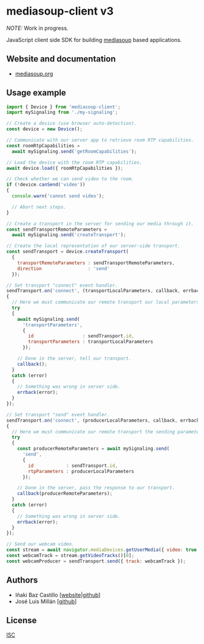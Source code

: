# mediasoup-client v3

*NOTE:* Work in progress.

<!--
[![][npm-shield-mediasoup-client]][npm-mediasoup-client]
-->

JavaScript client side SDK for building [mediasoup](https://mediasoup.org) based applications.


## Website and documentation

* [mediasoup.org][mediasoup-website]


## Usage example

```js
import { Device } from 'mediasoup-client';
import mySignaling from './my-signaling';

// Create a device (use browser auto-detection).
const device = new Device();

// Communicate with our server app to retrieve room RTP capabilities.
const roomRtpCapabilities = 
  await mySignaling.send('getRoomCapabilities');

// Load the device with the room RTP capabilities.
await device.load({ roomRtpCapabilities });

// Check whether we can send video to the room.
if (!device.canSend('video'))
{
  console.warn('cannot send video');

  // Abort next steps.
}

// Create a transport in the server for sending our media through it.
const sendTransportRemoteParameters = 
  await mySignaling.send('createTransport');

// Create the local representation of our server-side transport.
const sendTransport = device.createTransport(
  {
    transportRemoteParameters : sendTransportRemoteParameters,
    direction                 : 'send'
  });

// Set transport "connect" event handler.
sendTransport.on('connect', (transportLocalParameters, callback, errback) =>
{
  // Here we must communicate our remote transport our local parameters.
  try
  {
    await mySignaling.send(
      'transportParameters',
      { 
        id                  : sendTransport.id, 
        transportParameters : transportLocalParameters
      });

    // Done in the server, tell our transport.
    callback();
  }
  catch (error)
  {
    // Something was wrong in server side.
    errback(error);
  }
});

// Set transport "send" event handler.
sendTransport.on('connect', (producerLocalParameters, callback, errback) =>
{
  // Here we must communicate our remote transport the sending parameters.
  try
  {
    const producerRemoteParameters = await mySignaling.send(
      'send',
      { 
        id            : sendTransport.id, 
        rtpParameters : producerLocalParameters
      });

    // Done in the server, pass the response to our transport.
    callback(producerRemoteParameters);
  }
  catch (error)
  {
    // Something was wrong in server side.
    errback(error);
  }
});

// Send our webcam video.
const stream = await navigator.mediaDevices.getUserMedia({ video: true });
const webcamTrack = stream.getVideoTracks()[0];
const webcamProducer = sendTransport.send({ track: webcamTrack });
```


## Authors

* Iñaki Baz Castillo [[website](https://inakibaz.me)|[github](https://github.com/ibc/)]
* José Luis Millán [[github](https://github.com/jmillan/)]


## License

[ISC](./LICENSE)




[mediasoup-website]: https://mediasoup.org
[npm-shield-mediasoup-client]: https://img.shields.io/npm/v/mediasoup-client.svg
[npm-mediasoup-client]: https://npmjs.org/package/mediasoup-client
